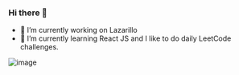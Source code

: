 ### Hi there 👋

- 🔭 I’m currently working on Lazarillo
- 🌱 I’m currently learning React JS and I like to do daily LeetCode challenges.

![image](https://github-readme-stats.vercel.app/api?username=chjuca&show_icons=true&locale=en)
